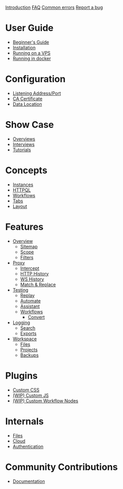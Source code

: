 <!-- markdownlint-disable MD042 -->

[Introduction](./introduction.md)
[FAQ](./faq.md)
[Common errors](./common_errors.md)
[Report a bug](./report_bug.md)

# User Guide

- [Beginner's Guide](./user_guide/beginner_guide.md)
- [Installation](./user_guide/installation.md)
- [Running on a VPS](./user_guide/vps.md)
- [Running in docker](./user_guide/docker.md)

# Configuration

- [Listening Address/Port](./configuration/listening_address.md)
- [CA Certificate](./configuration/import_ca_certificate.md)
- [Data Location](./configuration/data_location.md)

# Show Case

- [Overviews](./show_case/overviews.md)
- [Interviews](./show_case/interviews.md)
- [Tutorials](./show_case/tutorials.md)

# Concepts

- [Instances](./concepts/instances.md)
- [HTTPQL](./concepts/httpql.md)
- [Workflows](./concepts/workflows.md)
- [Tabs](./concepts/tabs.md)
- [Layout](./concepts/layout.md)

# Features

- [Overview]()
  - [Sitemap](./features/overview/sitemap.md)
  - [Scope](./features/overview/scope.md)
  - [Filters](./features/overview/filters.md)
- [Proxy]()
  - [Intercept](./features/proxy/intercept.md)
  - [HTTP History](./features/proxy/http_history.md)
  - [WS History](./features/proxy/ws_history.md)
  - [Match & Replace](./features/proxy/match_replace.md)
- [Testing]()
  - [Replay](./features/testing/replay.md)
  - [Automate](./features/testing/automate.md)
  - [Assistant](./features/testing/assistant.md)
  - [Workflows]()
    - [Convert](./features/testing/workflows/convert.md)
- [Logging]()
  - [Search](./features/logging/search.md)
  - [Exports](./features/logging/exports.md)
- [Workspace]()
  - [Files](./features/workspace/files.md)
  - [Projects](./features/workspace/projects.md)
  - [Backups](./features/workspace/backups.md)

# Plugins

- [Custom CSS](./plugins/custom_css.md)
- [(WIP) Custom JS](./plugins/custom_js.md)
- [(WIP) Custom Workflow Nodes](./plugins/custom_workflow_nodes.md)

# Internals

- [Files](./internals/files.md)
- [Cloud](./internals/cloud.md)
- [Authentication](./internals/authentication.md)

# Community Contributions

- [Documentation](./contributions/documentation.md)
